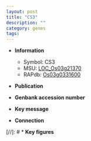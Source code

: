 ```yaml
---
layout: post
title: "CS3"
description: ""
category: genes
tags: 
---
```


* **Information**  
    + Symbol: CS3  
    + MSU: [LOC_Os03g21370](http://rice.uga.edu/cgi-bin/ORF_infopage.cgi?orf=LOC_Os03g21370)  
    + RAPdb: [Os03g0331600](http://rapdb.dna.affrc.go.jp/viewer/gbrowse_details/irgsp1?name=Os03g0331600)  

* **Publication**  

* **Genbank accession number**  

* **Key message**  

* **Connection**  

[//]: # * **Key figures**  


